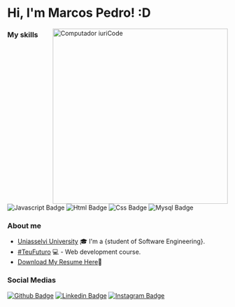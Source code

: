 # Hi, I'm Marcos Pedro! :D

<img src="https://raw.githubusercontent.com/MicaelliMedeiros/micaellimedeiros/master/image/computer-illustration.png" min-width="400px" max-width="400px" width="400px" align="right" alt="Computador iuriCode">

### My skills
![Javascript Badge](https://img.shields.io/badge/JavaScript-F7DF1E?style=for-the-badge&logo=javascript&logoColor=black)
![Html Badge](https://img.shields.io/badge/HTML5-E34F26?style=for-the-badge&logo=html5&logoColor=white)
![Css Badge](https://img.shields.io/badge/CSS3-1572B6?style=for-the-badge&logo=css3&logoColor=white)
![Mysql Badge](https://img.shields.io/badge/MySQL-00000F?style=for-the-badge&logo=mysql&logoColor=white)



### About me
- [Uniasselvi University](https://portal.uniasselvi.com.br/graduacao/rs/capao-da-canoa/engenharia-de-software?place=capao-da-canoa-rs&modality=ead&gclid=CjwKCAjw6MKXBhA5EiwANWLODJ-TNy31KiTEAK-3VpgZZ-gl0p6edbB8Cc6DBZmeLA3oW_e8OUZ4PxoCc5gQAvD_BwE) :mortar_board: I'm a {student of Software Engineering}.
- [#TeuFuturo](https://teufuturo.io/) 💻 - Web development course.
- [Download My Resume Here](https://drive.google.com/file/d/1hWBWxncfcqez7vo0WdR-M5BfYN04DTrk/view)📜



### Social Medias
[![Github Badge](https://img.shields.io/badge/GitHub-100000?style=for-the-badge&logo=github&logoColor=white=https://github.com/MPedro007)](https://github.com/MPedro007)
[![Linkedin Badge](https://img.shields.io/badge/LinkedIn-0077B5?style=for-the-badge&logo=linkedin&logoColor=white=https://www.linkedin.com/in/marcospcmalmeida/)](https://www.linkedin.com/in/marcospcmalmeida/)
[![Instagram Badge](https://img.shields.io/badge/Instagram-E4405F?style=for-the-badge&logo=instagram&logoColor=white=https://www.instagram.com/mpedro_costa/)](https://www.instagram.com/mpedro_costa/)

<br/>


